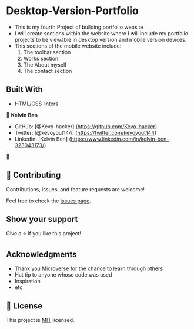 # Desktop-Version-Portfolio
- This is my fourth Project of building portfolio website
- I will create sections within the website where I will include my portfolio projects to be viewable in desktop version and mobile version devices.
- This sections of the mobile website include:
    1. The toolbar section
    2. Works section
    3. The About myself
    4. The contact section

## Built With

- HTML/CSS linters



👤 **Kelvin Ben**

- GitHub: [@Kevo-hacker] (https://github.com/Kevo-hacker)
- Twitter: [@kevoyout144] (https://twitter.com/kevoyout144)
- LinkedIn: [Kelvin Ben] (https://www.linkedin.com/in/kelvin-ben-323043173/)

👤 

## 🤝 Contributing

Contributions, issues, and feature requests are welcome!

Feel free to check the [issues page](../../issues/).

## Show your support

Give a ⭐️ if you like this project!

## Acknowledgments
- Thank you Microverse for the chance to learn through others
- Hat tip to anyone whose code was used
- Inspiration
- etc

## 📝 License

This project is [MIT](./MIT.md) licensed.
